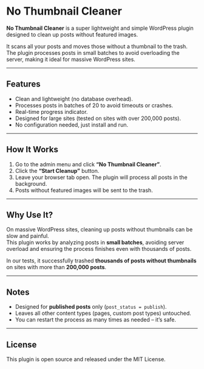 # No Thumbnail Cleaner

**No Thumbnail Cleaner** is a super lightweight and simple WordPress plugin designed to clean up posts without featured images.  

It scans all your posts and moves those without a thumbnail to the trash. The plugin processes posts in small batches to avoid overloading the server, making it ideal for massive WordPress sites.  

---

## Features

- Clean and lightweight (no database overhead).
- Processes posts in batches of 20 to avoid timeouts or crashes.
- Real-time progress indicator.
- Designed for large sites (tested on sites with over 200,000 posts).
- No configuration needed, just install and run.

---

## How It Works

1. Go to the admin menu and click **“No Thumbnail Cleaner”**.
2. Click the **“Start Cleanup”** button.
3. Leave your browser tab open. The plugin will process all posts in the background.
4. Posts without featured images will be sent to the trash.

---

## Why Use It?

On massive WordPress sites, cleaning up posts without thumbnails can be slow and painful.  
This plugin works by analyzing posts in **small batches**, avoiding server overload and ensuring the process finishes even with thousands of posts.  

In our tests, it successfully trashed **thousands of posts without thumbnails** on sites with more than **200,000 posts**.  

---

## Notes

- Designed for **published posts** only (`post_status = publish`).
- Leaves all other content types (pages, custom post types) untouched.
- You can restart the process as many times as needed – it’s safe.

---

## License

This plugin is open source and released under the MIT License.
